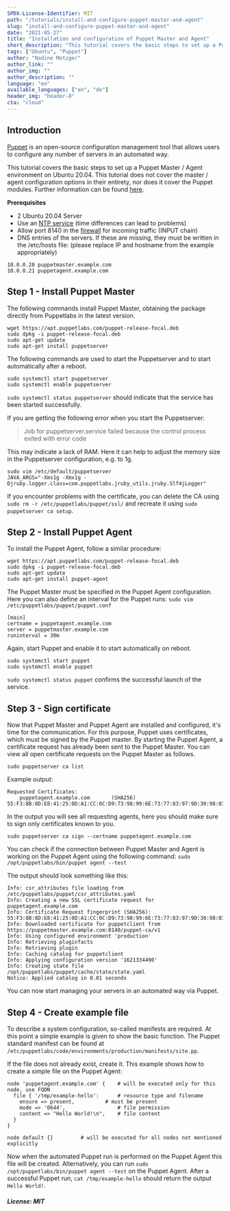 ```yaml
---
SPDX-License-Identifier: MIT
path: "/tutorials/install-and-configure-puppet-master-and-agent"
slug: "install-and-configure-puppet-master-and-agent"
date: "2021-05-27"
title: "Installation and configuration of Puppet Master and Agent"
short_description: "This tutorial covers the basic steps to set up a Puppet Master / Agent environment on Ubuntu 20.04."
tags: ["Ubuntu", "Puppet"]
author: "Nadine Metzger"
author_link: ""
author_img: ""
author_description: ""
language: "en"
available_languages: ["en", "de"]
header_img: "header-8"
cta: "cloud"
---
```


## Introduction

[Puppet](https://puppet.com) is an open-source configuration management tool that allows users to configure any number of servers in an automated way.

This tutorial covers the basic steps to set up a Puppet Master / Agent environment on Ubuntu 20.04. This tutorial does not cover the master / agent configuration options in their entirety, nor does it cover the Puppet modules. Further information can be found [here](https://puppet.com/docs/puppet/7/puppet_index.html).

**Prerequisites**

* 2 Ubuntu 20.04 Server
* Use an [NTP service](https://community.hetzner.com/tutorials/install-public-ntp-server-on-debian-ubuntu) (time differences can lead to problems)
* Allow port 8140 in the [firewall](https://community.hetzner.com/tutorials/iptables) for incoming traffic (INPUT chain)
* DNS entries of the servers. If these are missing, they must be written in the /etc/hosts file: (please replace IP and hostname from the example appropriately)

```
10.0.0.20 puppetmaster.example.com
10.0.0.21 puppetagent.example.com
```

## Step 1 - Install Puppet Master

The following commands install Puppet Master, obtaining the package directly from Puppetlabs in the latest version.

```
wget https://apt.puppetlabs.com/puppet-release-focal.deb
sudo dpkg -i puppet-release-focal.deb
sudo apt-get update
sudo apt-get install puppetserver 
```

The following commands are used to start the Puppetserver and to start automatically after a reboot.

```
sudo systemctl start puppetserver
sudo systemctl enable puppetserver
```

```sudo systemctl status puppetserver``` should indicate that the service has been started successfully.

If you are getting the following error when you start the Puppetserver:
> Job for puppetserver.service failed because the control process exited with error code

This may indicate a lack of RAM. Here it can help to adjust the memory size in the Puppetserver configuration, e.g. to 1g.

```
sudo vim /etc/default/puppetserver
JAVA_ARGS="-Xms1g -Xmx1g -Djruby.logger.class=com.puppetlabs.jruby_utils.jruby.Slf4jLogger"
```

If you encounter problems with the certificate, you can delete the CA using ``sudo rm -r /etc/puppetlabs/puppet/ssl/`` and recreate it using ``sudo puppetserver ca setup``.

## Step 2 - Install Puppet Agent

To install the Puppet Agent, follow a similar procedure:

```
wget https://apt.puppetlabs.com/puppet-release-focal.deb
sudo dpkg -i puppet-release-focal.deb
sudo apt-get update 
sudo apt-get install puppet-agent 
```

The Puppet Master must be specified in the Puppet Agent configuration. Here you can also define an interval for the Puppet runs:
```sudo vim /etc/puppetlabs/puppet/puppet.conf```

```
[main]
certname = puppetagent.example.com
server = puppetmaster.example.com
runinterval = 30m
```

Again, start Puppet and enable it to start automatically on reboot.

```
sudo systemctl start puppet
sudo systemctl enable puppet
```

```sudo systemctl status puppet``` confirms the successful launch of the service.

## Step 3 - Sign certificate

Now that Puppet Master and Puppet Agent are installed and configured, it's time for the communication. For this purpose, Puppet uses certificates, which must be signed by the Puppet master. By starting the Puppet Agent, a certificate request has already been sent to the Puppet Master. You can view all open certificate requests on the Puppet Master as follows.

```sudo puppetserver ca list```

Example output:

```
Requested Certificates:
    puppetagent.example.com       (SHA256)  55:F3:8B:8D:E8:41:25:0D:A1:CC:0C:D9:73:98:99:6E:73:77:83:97:9D:30:98:03:14:62:3B:F8:7A:25:35:41
```

In the output you will see all requesting agents, here you should make sure to sign only certificates known to you.

```
sudo puppetserver ca sign --certname puppetagent.example.com
```

You can check if the connection between Puppet Master and Agent is working on the Puppet Agent using the following command:
```sudo /opt/puppetlabs/bin/puppet agent --test```

The output should look something like this:

```
Info: csr_attributes file loading from /etc/puppetlabs/puppet/csr_attributes.yaml
Info: Creating a new SSL certificate request for puppetagent.example.com
Info: Certificate Request fingerprint (SHA256): 55:F3:8B:8D:E8:41:25:0D:A1:CC:0C:D9:73:98:99:6E:73:77:83:97:9D:30:98:03:14:62:3B:F8:7A:25:35:41
Info: Downloaded certificate for puppetclient from https://puppetmaster.example.com:8140/puppet-ca/v1
Info: Using configured environment 'production'
Info: Retrieving pluginfacts
Info: Retrieving plugin
Info: Caching catalog for puppetclient
Info: Applying configuration version '1621334490'
Info: Creating state file /opt/puppetlabs/puppet/cache/state/state.yaml
Notice: Applied catalog in 0.01 seconds
```

You can now start managing your servers in an automated way via Puppet.

## Step 4 - Create example file

To describe a system configuration, so-called manifests are required. At this point a simple example is given to show the basic function.
The Puppet standard manifest can be found at `/etc/puppetlabs/code/environments/production/manifests/site.pp`.

If the file does not already exist, create it. This example shows how to create a simple file on the Puppet Agent:

```
node 'puppetagent.example.com' { 	# will be executed only for this node, use FQDN
  file { '/tmp/example-hello':   	# resource type and filename
	ensure => present,        	# must be present
	mode => '0644',             	# file permission
	content => "Hello World!\n", 	# file content
  }
}

node default {}         # will be executed for all nodes not mentioned explicitly
```

Now when the automated Puppet run is performed on the Puppet Agent this file will be created. Alternatively, you can run ``sudo /opt/puppetlabs/bin/puppet agent --test`` on the Puppet Agent. After a successful Puppet run, ```cat /tmp/example-hello``` should return the output ```Hello World!```.

##### License: MIT

<!--

Contributor's Certificate of Origin

By making a contribution to this project, I certify that:

(a) The contribution was created in whole or in part by me and I have
    the right to submit it under the license indicated in the file; or

(b) The contribution is based upon previous work that, to the best of my
    knowledge, is covered under an appropriate license and I have the
    right under that license to submit that work with modifications,
    whether created in whole or in part by me, under the same license
    (unless I am permitted to submit under a different license), as
    indicated in the file; or

(c) The contribution was provided directly to me by some other person
    who certified (a), (b) or (c) and I have not modified it.

(d) I understand and agree that this project and the contribution are
    public and that a record of the contribution (including all personal
    information I submit with it, including my sign-off) is maintained
    indefinitely and may be redistributed consistent with this project
    or the license(s) involved.

Signed-off-by: Nadine Metzger

-->
